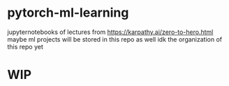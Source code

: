 # pytorch-ml-learning
jupyternotebooks of lectures from https://karpathy.ai/zero-to-hero.html <br>
maybe ml projects will be stored in this repo as well idk the organization of this repo yet  <br>
# WIP
